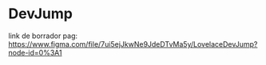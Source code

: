 # DevJump
link de borrador pag: https://www.figma.com/file/7ui5ejJkwNe9JdeDTvMa5y/LovelaceDevJump?node-id=0%3A1
